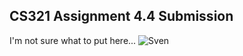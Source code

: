 ## CS321 Assignment 4.4 Submission
I'm not sure what to put here...
![Sven](https://user-images.githubusercontent.com/123230912/216856957-687cf63b-c247-4af3-9274-a252b52b8184.jpg)

